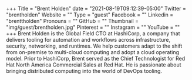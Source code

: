 +++
Title = "Brent Holden"
date = "2021-08-19T09:12:39-05:00"
Twitter = "brentholden"
Website = ""
Type = "guest"
Facebook = ""
Linkedin = "brenttholden"
Pronouns = ""
GitHub = ""
Thumbnail = "img/guest/brentholden.jpg"
Pinterest = ""
Instagram = ""
YouTube = ""
+++
Brent Holden is the Global Field CTO at HashiCorp, a company that delivers tooling for automation and workflows across infrastructure, security, networking, and runtimes. We help customers adapt to the shift from on-premise to multi-cloud computing and adopt a cloud operating model. Prior to HashiCorp, Brent served as the Chief Technologist for Red Hat North America Commercial Sales at Red Hat. He is passionate about bringing distributed computing into the world of DevOps tooling.
